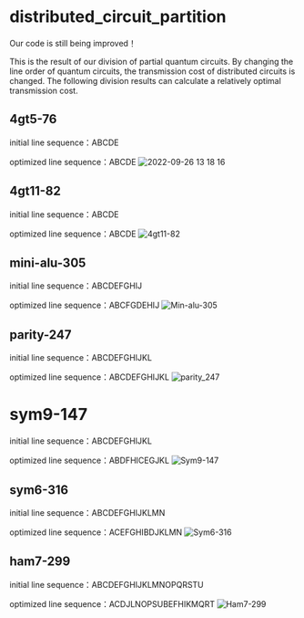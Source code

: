 # distributed_circuit_partition
Our code is still being improved！

This is the result of our division of partial quantum circuits. By changing the line order of quantum circuits, the transmission cost of distributed circuits is changed. The following division results can calculate a relatively optimal transmission cost.
## 4gt5-76
initial line sequence：ABCDE

optimized line sequence：ABCDE
![2022-09-26 13 18 16](https://user-images.githubusercontent.com/114378123/192199058-9d99f9a4-c783-4bd1-bc4b-9440e1e4704f.png)
## 4gt11-82
initial line sequence：ABCDE

optimized line sequence：ABCDE
![4gt11-82](https://user-images.githubusercontent.com/114378123/192195731-89b9dafa-7afd-470b-9a34-a411237010ce.png)
## mini-alu-305
initial line sequence：ABCDEFGHIJ 

optimized line sequence：ABCFGDEHIJ
![Min-alu-305](https://user-images.githubusercontent.com/114378123/192197008-afeebafc-d64d-404e-8b6d-6a79d44dadfc.png)
## parity-247
initial line sequence：ABCDEFGHIJKL 

optimized line sequence：ABCDEFGHIJKL 
![parity_247](https://user-images.githubusercontent.com/114378123/192197032-ef42003b-35ee-409f-a221-765bc32f9780.png)
# sym9-147
initial line sequence：ABCDEFGHIJKL 

optimized line sequence：ABDFHICEGJKL
![Sym9-147](https://user-images.githubusercontent.com/114378123/193457591-06358d0f-be93-4119-bb43-568eba242072.png)
## sym6-316
initial line sequence：ABCDEFGHIJKLMN 

optimized line sequence：ACEFGHIBDJKLMN
![Sym6-316](https://user-images.githubusercontent.com/114378123/192197055-88fd471b-4bcc-4f4a-865f-471b7ebfcdc1.png)
## ham7-299
initial line sequence：ABCDEFGHIJKLMNOPQRSTU 

optimized line sequence：ACDJLNOPSUBEFHIKMQRT
![Ham7-299](https://user-images.githubusercontent.com/114378123/192196245-9642e076-0ff2-41aa-9759-f5fe6ec8fbd4.png)

